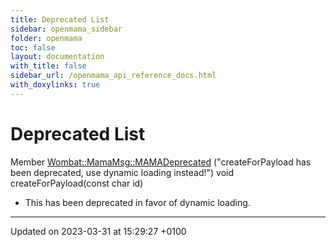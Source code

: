 ```yaml
---
title: Deprecated List
sidebar: openmama_sidebar
folder: openmama
toc: false
layout: documentation
with_title: false
sidebar_url: /openmama_api_reference_docs.html
with_doxylinks: true
---
```


# Deprecated List






Member [Wombat::MamaMsg::MAMADeprecated](classWombat_1_1MamaMsg.html#function-mamadeprecated)  ("createForPayload has been deprecated, use dynamic loading instead!") void createForPayload(const char id)

* This has been deprecated in favor of dynamic loading. 

-------------------------------

Updated on 2023-03-31 at 15:29:27 +0100
